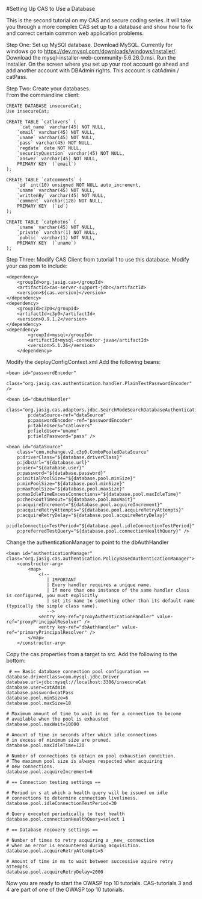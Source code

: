 #Setting Up CAS to Use a Database

This is the second tutorial on my CAS and secure coding series.  It will take you through a more complex CAS set up to a database and show how to fix and correct certain common web application problems.

Step One:  Set up MySQl database.
Download MySQL.  Currently for windows go to https://dev.mysql.com/downloads/windows/installer/.  Download the mysql-installer-web-community-5.6.26.0.msi.  Run the installer.  On the screen where you set up your root account go ahead and add another account with DBAdmin rights.  This account is catAdmin / catPass.

Step Two:  Create your databases.  
From the commandline client:

	CREATE DATABASE insecureCat;
	Use insecureCat;

	CREATE TABLE `catlovers` (
		 `cat_name` varchar(45) NOT NULL,
  		`email` varchar(45) NOT NULL,
  		`uname` varchar(45) NOT NULL,
  		`pass` varchar(45) NOT NULL,
  		`regdate` date NOT NULL,
		`securityQuestion` varchar(45) NOT NULL,  
  		`answer` varchar(45) NOT NULL, 
  		PRIMARY KEY  (`email`)
	);

	CREATE TABLE `catcomments` (
		`id` int(10) unsigned NOT NULL auto_increment,
		`uname` varchar(45) NOT NULL,
		`writtenBy` varchar(45) NOT NULL,
		`comment` varchar(128) NOT NULL,  
		PRIMARY KEY  (`id`)
	);

	CREATE TABLE `catphotos` (
		`uname` varchar(45) NOT NULL,
		`private` varchar(1) NOT NULL,
		`public` varchar(1) NOT NULL,  
  		PRIMARY KEY  (`uname`)
	);

Step Three:  Modify CAS Client from tutorial 1 to use this database.
Modify your cas pom to include:

	<dependency>
		<groupId>org.jasig.cas</groupId>
		<artifactId>cas-server-support-jdbc</artifactId>
		<version>${cas.version}</version>
	</dependency>
	<dependency>
		<groupId>c3p0</groupId>
		<artifactId>c3p0</artifactId>
		<version>0.9.1.2</version>
	</dependency>
	<dependency>
        	<groupId>mysql</groupId>
        	<artifactId>mysql-connector-java</artifactId>
        	<version>5.1.26</version>
    	</dependency>

Modify the deployConfigContext.xml
Add the following beans:

	<bean id="passwordEncoder"
      		class="org.jasig.cas.authentication.handler.PlainTextPasswordEncoder" />

	<bean id="dbAuthHandler"
      		class="org.jasig.cas.adaptors.jdbc.SearchModeSearchDatabaseAuthenticationHandler"
      		p:dataSource-ref="dataSource"
      		p:passwordEncoder-ref="passwordEncoder"
      		p:tableUsers="catlovers"
      		p:fieldUser="uname"
      		p:fieldPassword="pass" />
	
	<bean id="dataSource"
		class="com.mchange.v2.c3p0.ComboPooledDataSource"
		p:driverClass="${database.driverClass}"
		p:jdbcUrl="${database.url}"
		p:user="${database.user}"
		p:password="${database.password}"
		p:initialPoolSize="${database.pool.minSize}"
		p:minPoolSize="${database.pool.minSize}"
		p:maxPoolSize="${database.pool.maxSize}"
		p:maxIdleTimeExcessConnections="${database.pool.maxIdleTime}"
		p:checkoutTimeout="${database.pool.maxWait}"
		p:acquireIncrement="${database.pool.acquireIncrement}"
		p:acquireRetryAttempts="${database.pool.acquireRetryAttempts}"
		p:acquireRetryDelay="${database.pool.acquireRetryDelay}"
		p:idleConnectionTestPeriod="${database.pool.idleConnectionTestPeriod}"
		p:preferredTestQuery="${database.pool.connectionHealthQuery}" />

Change the authenticationManager to point to the dbAuthHandler
    
    <bean id="authenticationManager" class="org.jasig.cas.authentication.PolicyBasedAuthenticationManager">
        <constructor-arg>
            <map>
                <!--
                   | IMPORTANT
                   | Every handler requires a unique name.
                   | If more than one instance of the same handler class is configured, you must explicitly
                   | set its name to something other than its default name (typically the simple class name).
                   -->
                <entry key-ref="proxyAuthenticationHandler" value-ref="proxyPrincipalResolver" />
                <entry key-ref="dbAuthHandler" value-ref="primaryPrincipalResolver" />
            </map>
        </constructor-arg>

Copy the cas.properties from a target to src.  Add the following to the bottom:

     # == Basic database connection pool configuration ==
    database.driverClass=com.mysql.jdbc.Driver
    database.url=jdbc:mysql://localhost:3306/insecureCat
    database.user=catAdmin
    database.password=catPass
    database.pool.minSize=6
    database.pool.maxSize=18
     
    # Maximum amount of time to wait in ms for a connection to become
    # available when the pool is exhausted
    database.pool.maxWait=10000
     
    # Amount of time in seconds after which idle connections
    # in excess of minimum size are pruned.
    database.pool.maxIdleTime=120
     
    # Number of connections to obtain on pool exhaustion condition.
    # The maximum pool size is always respected when acquiring
    # new connections.
    database.pool.acquireIncrement=6
     
    # == Connection testing settings ==
     
    # Period in s at which a health query will be issued on idle
    # connections to determine connection liveliness.
    database.pool.idleConnectionTestPeriod=30
     
    # Query executed periodically to test health
    database.pool.connectionHealthQuery=select 1
     
    # == Database recovery settings ==
     
    # Number of times to retry acquiring a _new_ connection
    # when an error is encountered during acquisition.
    database.pool.acquireRetryAttempts=5
     
    # Amount of time in ms to wait between successive aquire retry attempts.
    database.pool.acquireRetryDelay=2000

Now you are ready to start the OWASP top 10 tutorials.  CAS-tutorials 3 and 4 are part of one of the OWASP top 10 tutorials.